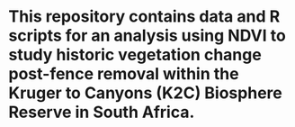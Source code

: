 # This repository contains data and R scripts for an analysis using NDVI to study historic vegetation change post-fence removal within the Kruger to Canyons (K2C) Biosphere Reserve in South Africa.
